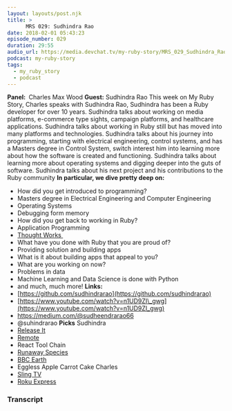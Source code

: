 ```yaml
---
layout: layouts/post.njk
title: >
      MRS 029: Sudhindra Rao
date: 2018-02-01 05:43:23
episode_number: 029
duration: 29:55
audio_url: https://media.devchat.tv/my-ruby-story/MRS_029_Sudhindra_Rao.mp3
podcast: my-ruby-story
tags: 
  - my_ruby_story
  - podcast
---
```


 **Panel:&nbsp;** Charles Max Wood **Guest:** Sudhindra Rao This week on My Ruby Story, Charles speaks with Sudhindra Rao, Sudhindra has been a Ruby developer for over 10 years. Sudhindra talks about working on media platforms, e-commerce type sights, campaign platforms, and healthcare applications. Sudhindra talks about working in Ruby still but has moved into many platforms and technologies. Sudhindra talks about his journey into programming, starting with electrical engineering, control systems, and has a Masters degree in Control System, switch interest him into learning more about how the software is created and functioning. Sudhindra talks about learning more about operating systems and digging deeper into the guts of software. Sudhindra talks about his next project and his contributions to the Ruby community **In particular, we dive pretty deep on:**
- How did you get introduced to programming?
- Masters degree in Electrical Engineering and Computer Engineering
- Operating Systems
- Debugging form memory
- How did you get back to working in Ruby?
- Application Programming
- [Thought Works&nbsp;](http://www.thoughtworks.com/)
- What have you done with Ruby that you are proud of?
- Providing solution and building apps
- What is it about building apps that appeal to you?
- What are you working on now?
- Problems in data
- Machine Learning and Data Science is done with Python
- and much, much more!
**Links: &nbsp;**
- [https://github.com/sudhindrarao](https://github.com/sudhindrarao)
- [https://www.youtube.com/watch?v=n1UD9ZI\_gwg](https://www.youtube.com/watch?v=n1UD9ZI_gwg)
- https://medium.com/@sudheendrarao66
- @suhindrarao
**Picks** Sudhindra
- [Release It](https://pragprog.com/book/mnee2/release-it-second-edition)
- [Remote](https://www.amazon.com/Remote-Office-Required-Jason-Fried/dp/0804137501)
- React Tool Chain
- [Runaway Species](https://www.amazon.com/s/?ie=UTF8&keywords=runaway+species&tag=googhydr-20&index=aps&hvadid=241634285995&hvpos=1t1&hvnetw=g&hvrand=15666352726698379940&hvpone=&hvptwo=&hvqmt=e&hvdev=c&hvdvcmdl=&hvlocint=&hvlocphy=9028550&hvtargid=aud-397161105788:kwd-418962554357&ref=pd_sl_9n033zzc9j_e)
- [BBC Earth](http://www.bbc.com/earth/world)
- Eggless Apple Carrot Cake
Charles
- [Sling TV](https://www.sling.com)
- [Roku Express](https://www.roku.com/products/roku-express)


### Transcript


